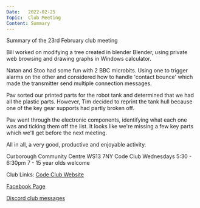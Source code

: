 ```yaml
---
Date:   2022-02-25
Topic:  Club Meeting
Content: Summary
---
```

Summary of the 23rd February club meeting

Bill worked on modifying a tree created in blender Blender, using private web browsing and drawing graphs in Windows calculator.

Natan and Stoo had some fun with 2 BBC microbits. 
Using one to trigger alarms on the other and considered how to handle 'contact bounce' which made the transmitter send multiple connection messages.

Pav sorted our printed parts for the robot tank and determined that we had all the plastic parts.
However, Tim decided to reprint the tank hull because one of the key gear supports had partly broken off.

Pav went through the electronic components, identifying what each one was and ticking them off the list. 
It looks like we're missing a few key parts which we'll get before the next meeting.

All in all, a very good, productive and enjoyable activity.

Curborough Community Centre
WS13 7NY
Code Club
Wednesdays 5:30 - 6:30pm
7 - 15 year olds welcome

Club Links:
[Code Club Website](https://lichfield-code-club.github.io/)

[Facebook Page](https://www.facebook.com/LichfieldCoders)

[Discord club messages](https://discord.gg/szz6xGK)
